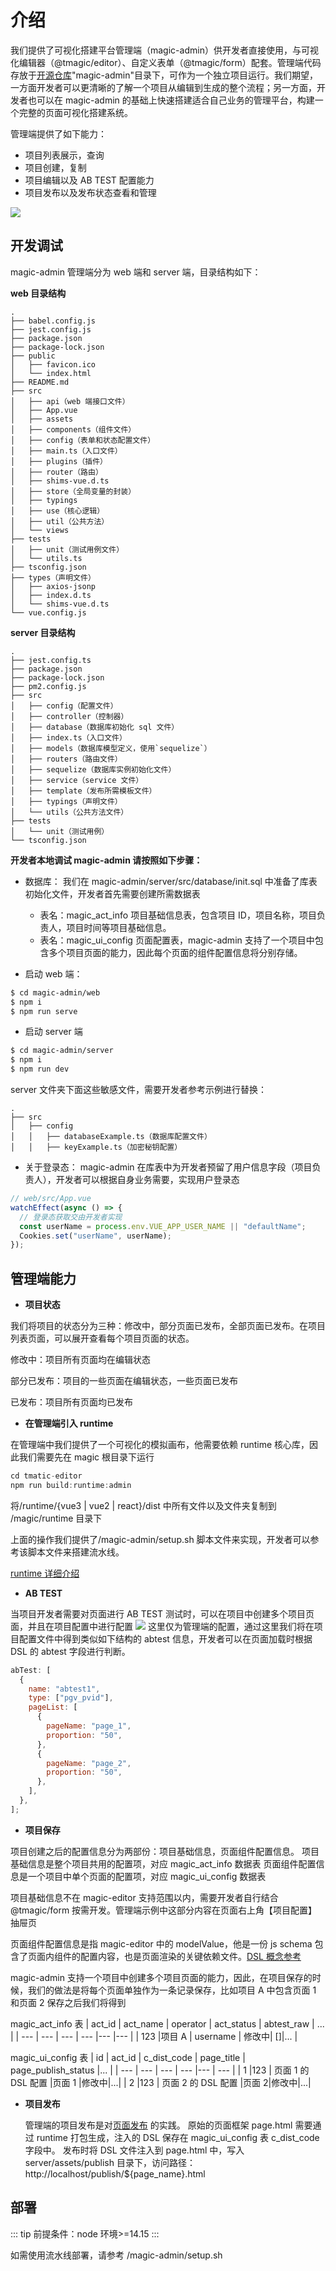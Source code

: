 # 介绍

我们提供了可视化搭建平台管理端（magic-admin）供开发者直接使用，与可视化编辑器（@tmagic/editor）、自定义表单（@tmagic/form）配套。管理端代码存放于[开源仓库](https://github.com/Tencent/tmagic-editor)"magic-admin"目录下，可作为一个独立项目运行。我们期望，一方面开发者可以更清晰的了解一个项目从编辑到生成的整个流程；另一方面，开发者也可以在 magic-admin 的基础上快速搭建适合自己业务的管理平台，构建一个完整的页面可视化搭建系统。

管理端提供了如下能力：

- 项目列表展示，查询
- 项目创建，复制
- 项目编辑以及 AB TEST 配置能力
- 项目发布以及发布状态查看和管理

<img src="https://vfiles.gtimg.cn/vupload/20211129/81d34a1638168945248.png">

## 开发调试

magic-admin 管理端分为 web 端和 server 端，目录结构如下：

**web 目录结构**

```
.
├── babel.config.js
├── jest.config.js
├── package.json
├── package-lock.json
├── public
│   ├── favicon.ico
│   └── index.html
├── README.md
├── src
│   ├── api（web 端接口文件）
│   ├── App.vue
│   ├── assets
│   ├── components（组件文件）
│   ├── config（表单和状态配置文件）
│   ├── main.ts（入口文件）
│   ├── plugins（插件）
│   ├── router（路由）
│   ├── shims-vue.d.ts
│   ├── store（全局变量的封装）
│   ├── typings
│   ├── use（核心逻辑）
│   ├── util（公共方法）
│   └── views
├── tests
│   ├── unit（测试用例文件）
│   └── utils.ts
├── tsconfig.json
├── types（声明文件）
│   ├── axios-jsonp
│   ├── index.d.ts
│   └── shims-vue.d.ts
└── vue.config.js
```

**server 目录结构**

```
.
├── jest.config.ts
├── package.json
├── package-lock.json
├── pm2.config.js
├── src
│   ├── config（配置文件）
│   ├── controller（控制器）
│   ├── database（数据库初始化 sql 文件）
│   ├── index.ts（入口文件）
│   ├── models（数据库模型定义，使用`sequelize`）
│   ├── routers（路由文件）
│   ├── sequelize（数据库实例初始化文件）
│   ├── service（service 文件）
│   ├── template（发布所需模板文件）
│   ├── typings（声明文件）
│   └── utils（公共方法文件）
├── tests
│   └── unit（测试用例）
└── tsconfig.json
```

**开发者本地调试 magic-admin 请按照如下步骤：**

- 数据库：
  我们在 magic-admin/server/src/database/init.sql 中准备了库表初始化文件，开发者首先需要创建所需数据表

  - 表名：magic_act_info
    项目基础信息表，包含项目 ID，项目名称，项目负责人，项目时间等项目基础信息。
  - 表名：magic_ui_config
    页面配置表，magic-admin 支持了一个项目中包含多个项目页面的能力，因此每个页面的组件配置信息将分别存储。

- 启动 web 端：

```bash
$ cd magic-admin/web
$ npm i
$ npm run serve
```

- 启动 server 端

```bash
$ cd magic-admin/server
$ npm i
$ npm run dev
```

server 文件夹下面这些敏感文件，需要开发者参考示例进行替换：

```
.
├── src
│   ├── config
│   │   ├── databaseExample.ts（数据库配置文件）
│   │   ├── keyExample.ts（加密秘钥配置）
```

- 关于登录态：
  magic-admin 在库表中为开发者预留了用户信息字段（项目负责人），开发者可以根据自身业务需要，实现用户登录态

```js
// web/src/App.vue
watchEffect(async () => {
  // 登录态获取交由开发者实现
  const userName = process.env.VUE_APP_USER_NAME || "defaultName";
  Cookies.set("userName", userName);
});
```

## 管理端能力

- **项目状态**

我们将项目的状态分为三种：修改中，部分页面已发布，全部页面已发布。在项目列表页面，可以展开查看每个项目页面的状态。

修改中：项目所有页面均在编辑状态

部分已发布：项目的一些页面在编辑状态，一些页面已发布

已发布：项目所有页面均已发布

- **在管理端引入 runtime**

在管理端中我们提供了一个可视化的模拟画布，他需要依赖 runtime 核心库，因此我们需要先在 magic 根目录下运行

```js
cd tmatic-editor
npm run build:runtime:admin
```

将/runtime/{vue3 | vue2 | react}/dist 中所有文件以及文件夹复制到 /magic/runtime 目录下

上面的操作我们提供了/magic-admin/setup.sh 脚本文件来实现，开发者可以参考该脚本文件来搭建流水线。

[runtime 详细介绍](https://tencent.github.io/tmagic-editor/docs/page/introduction.html#runtime)

- **AB TEST**

当项目开发者需要对页面进行 AB TEST 测试时，可以在项目中创建多个项目页面，并且在项目配置中进行配置
<img src="https://vfiles.gtimg.cn/vupload/20211129/c11fa81638173475771.png">
这里仅为管理端的配置，通过这里我们将在项目配置文件中得到类似如下结构的 abtest 信息，开发者可以在页面加载时根据 DSL 的 abtest 字段进行判断。

```js
abTest: [
  {
    name: "abtest1",
    type: ["pgv_pvid"],
    pageList: [
      {
        pageName: "page_1",
        proportion: "50",
      },
      {
        pageName: "page_2",
        proportion: "50",
      },
    ],
  },
];
```

- **项目保存**

项目创建之后的配置信息分为两部份：项目基础信息，页面组件配置信息。
项目基础信息是整个项目共用的配置项，对应 magic_act_info 数据表
页面组件配置信息是一个项目中单个页面的配置项，对应 magic_ui_config 数据表

项目基础信息不在 magic-editor 支持范围以内，需要开发者自行结合 @tmagic/form 按需开发。管理端示例中这部分内容在页面右上角【项目配置】抽屉页

页面组件配置信息是指 magic-editor 中的 modelValue，他是一份 js schema 包含了页面内组件的配置内容，也是页面渲染的关键依赖文件。[DSL 概念参考](https://tencent.github.io/tmagic-editor/docs/page/introduction.html#%E7%BC%96%E8%BE%91%E5%99%A8%E4%BA%A7%E7%89%A9-DSL)

magic-admin 支持一个项目中创建多个项目页面的能力，因此，在项目保存的时候，我们的做法是将每个页面单独作为一条记录保存，比如项目 A 中包含页面 1 和页面 2
保存之后我们将得到

magic_act_info 表
| act_id | act_name | operator | act_status | abtest_raw | ... |
| --- | --- | --- | --- |--- |--- |
| 123 |项目 A | username | 修改中| []|... |

magic_ui_config 表
| id | act_id | c_dist_code | page_title | page_publish_status |... |
| --- | --- | --- | --- |--- | --- |
| 1 |123 | 页面 1 的 DSL 配置 |页面 1 |修改中|...|
| 2 |123 | 页面 2 的 DSL 配置 |页面 2|修改中|...|

- **项目发布**

  管理端的项目发布是对[页面发布](https://tencent.github.io/tmagic-editor/docs/page/introduction.html#%E9%A1%B5%E9%9D%A2%E5%8F%91%E5%B8%83) 的实践。
  原始的页面框架 page.html 需要通过 runtime 打包生成，注入的 DSL 保存在 magic_ui_config 表 c_dist_code 字段中。
  发布时将 DSL 文件注入到 page.html 中，写入 server/assets/publish 目录下，访问路径： http://localhost/publish/${page_name}.html

## 部署

::: tip
前提条件：node 环境>=14.15
:::

如需使用流水线部署，请参考 /magic-admin/setup.sh
